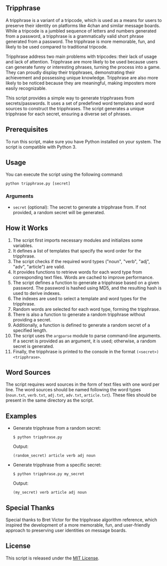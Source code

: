 ## Tripphrase
A tripphrase is a variant of a tripcode, which is used as a means for users to preserve their identity on platforms like 4chan and similar message boards. While a tripcode is a jumbled sequence of letters and numbers generated from a password, a tripphrase is a grammatically valid short phrase generated from a password. The tripphrase is more memorable, fun, and likely to be used compared to traditional tripcode.

Tripphrase address two main problems with tripcodes: their lack of usage and lack of attention. Tripphrase are more likely to be used because users can generate funny or interesting phrases, turning the process into a game. They can proudly display their tripphrases, demonstrating their achievement and possessing unique knowledge. Tripphrase are also more likely to be noticed because they are meaningful, making imposters more easily recognizable.

This script provides a simple way to generate tripphrases from secrets/passwords. It uses a set of predefined word templates and word sources to construct the tripphrases. The script generates a unique tripphrase for each secret, ensuring a diverse set of phrases.

## Prerequisites

To run this script, make sure you have Python installed on your system. The script is compatible with Python 3.

## Usage

You can execute the script using the following command:

```
python tripphrase.py [secret]
```

### Arguments

- `secret` (optional): The secret to generate a tripphrase from. If not provided, a random secret will be generated.

## How it Works

1. The script first imports necessary modules and initializes some variables.
2. It defines a list of templates that specify the word order for the tripphrase.
3. The script checks if the required word types ("noun", "verb", "adj", "adv", "article") are valid.
4. It provides functions to retrieve words for each word type from corresponding text files. Words are cached to improve performance.
5. The script defines a function to generate a tripphrase based on a given password. The password is hashed using MD5, and the resulting hash is used to derive indexes.
6. The indexes are used to select a template and word types for the tripphrase.
7. Random words are selected for each word type, forming the tripphrase.
8. There is also a function to generate a random tripphrase without providing a secret.
9. Additionally, a function is defined to generate a random secret of a specified length.
10. The script uses the `argparse` module to parse command-line arguments. If a secret is provided as an argument, it is used; otherwise, a random secret is generated.
11. Finally, the tripphrase is printed to the console in the format `(<secret>) <tripphrase>`.

## Word Sources

The script requires word sources in the form of text files with one word per line. The word sources should be named following the word types (`noun.txt`, `verb.txt`, `adj.txt`, `adv.txt`, `article.txt`). These files should be present in the same directory as the script.

## Examples

- Generate tripphrase from a random secret:

  ```
  $ python tripphrase.py
  ```

  Output:
  ```
  (random_secret) article verb adj noun
  ```

- Generate tripphrase from a specific secret:

  ```
  $ python tripphrase.py my_secret
  ```

  Output:
  ```
  (my_secret) verb article adj noun
  ```

## Special Thanks
Special thanks to Bret Victor for the tripphrase algorithm reference, which inspired the development of a more memorable, fun, and user-friendly approach to preserving user identities on message boards.

## License

This script is released under the [MIT License](LICENSE).
